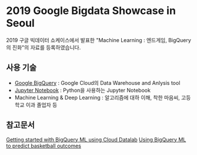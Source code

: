 # 2019 Google Bigdata Showcase in Seoul

2019 구글 빅데이터 쇼케이스에서 발표한 "Machine Learning : 엔드게임, BigQuery의 진화"의 자료를 등록하였습니다.

## 사용 기술

- [Google BigQuery](https://cloud.google.com/bigquery/) : Google Cloud의 Data Warehouse and Anlysis tool
- [Jupyter Notebook](https://jupyter.org) : Python을 사용하는 Jupyter Notebook
- Machine Learning & Deep Learning : 알고리즘에 대하 이해, 착한 마음씨, 고등학교 이과 졸업자 등



## 참고문서
[Getting started with BigQuery ML using Cloud Datalab](https://cloud.google.com/bigquery-ml/docs/bigqueryml-notebook-start)
[Using BigQuery ML to predict basketball outcomes](https://cloud.google.com/bigquery-ml/docs/bigqueryml-ncaa)
